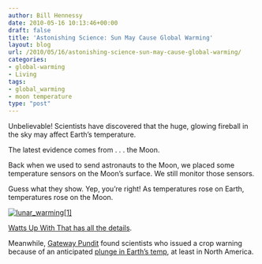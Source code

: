 ```yaml
---
author: Bill Hennessy
date: 2010-05-16 10:13:46+00:00
draft: false
title: 'Astonishing Science: Sun May Cause Global Warming'
layout: blog
url: /2010/05/16/astonishing-science-sun-may-cause-global-warming/
categories:
- global-warming
- Living
tags:
- global_warming
- moon temperature
type: "post"
---
```


Unbelievable! Scientists have discovered that the huge, glowing fireball in the sky may affect Earth’s temperature. 

 

The latest evidence comes from . . . the Moon. 

 

Back when we used to send astronauts to the Moon, we placed some temperature sensors on the Moon’s surface. We still monitor those sensors.

 

Guess what they show. Yep, you’re right! As temperatures rose on Earth, temperatures rose on the Moon. 

 

[![lunar_warming[1]](https://hennessysview.com/wp-content/uploads/2010/05/lunar_warming1_thumb.png)
](https://hennessysview.com/wp-content/uploads/2010/05/lunar_warming1.png)

 

[Watts Up With That has all the details](https://wattsupwiththat.com/2010/05/16/extraterrestrial-global-warming/#more-19550). 

 

Meanwhile, [Gateway Pundit](https://gatewaypundit.firstthings.com/) found scientists who issued a crop warning because of an anticipated [plunge in Earth’s temp](https://gatewaypundit.firstthings.com/2010/05/brrrr-scientists-issue-new-warning-of-imminent-food-ethanol-shortages-due-to-global-cooling/), at least in North America.
